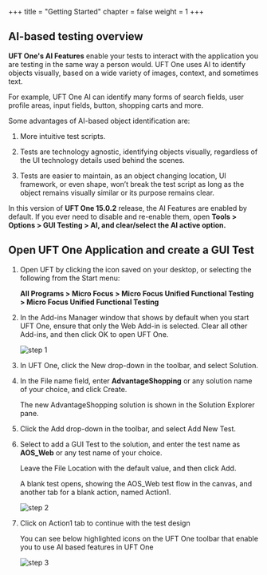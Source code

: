 +++
title = "Getting Started"
chapter = false
weight = 1
+++

## AI-based testing overview

**UFT One's AI Features** enable your tests to interact with the application you are testing in the same way a person would. UFT One uses AI to identify objects visually, based on a wide variety of images, context, and sometimes text.

For example, UFT One AI can identify many forms of search fields, user profile areas, input fields, button, shopping carts and more.

Some advantages of AI-based object identification are: 

1. More intuitive test scripts.

2. Tests are technology agnostic, identifying objects visually, regardless of the UI technology details used behind the scenes.

3. Tests are easier to maintain, as an object changing location, UI framework, or even shape, won’t break the test script as long as the object remains visually similar or its purpose remains clear. 


In this version of **UFT One 15.0.2** release, the AI Features are enabled by default. If you ever need to disable and re-enable them, open **Tools  > Options  > GUI Testing > AI, and clear/select the AI active option.**


## Open UFT One Application and create a GUI Test

1. Open UFT by clicking the icon saved on your desktop, or selecting the following from the Start menu:

	**All Programs > Micro Focus > Micro Focus Unified Functional Testing > Micro Focus Unified Functional Testing**

2. In the Add-ins Manager window that shows by default when you start UFT One, ensure that only the Web Add-in is selected. Clear all other Add-ins, and then click OK to open UFT One.

	![step 1](/images/30_Create_UFT_AI_Based_Test/add-in_manager.PNG)

3. In UFT One, click the New drop-down in the toolbar, and select Solution.

4. In the File name field, enter **AdvantageShopping** or any solution name of your choice, and click Create.

	The new AdvantageShopping solution is shown in the Solution Explorer pane.
	
5. Click the Add drop-down in the toolbar, and select Add New Test.

6. Select to add a GUI Test to the solution, and enter the test name as **AOS_Web** or any test name of your choice.

	Leave the File Location with the default value, and then click Add.

	A blank test opens, showing the AOS_Web test flow in the canvas, and another tab for a blank action, named Action1.
	
	![step 2](/images/30_Create_UFT_AI_Based_Test/action_flow.PNG)

7. Click on Action1 tab to continue with the test design
	
	You can see below highlighted icons on the UFT One toolbar that enable you to use AI based features in UFT One
	
	![step 3](/images/30_Create_UFT_AI_Based_Test/ai_toolbar_icons.PNG)
